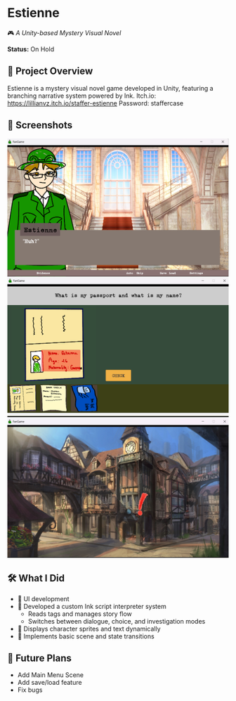 # Estienne

🎮 *A Unity-based Mystery Visual Novel*

**Status:** On Hold

## 🧩 Project Overview

Estienne is a mystery visual novel game developed in Unity, featuring a branching narrative system powered by Ink.
Itch.io: https://lillianvz.itch.io/staffer-estienne
Password: staffercase

## 📸 Screenshots
![Dialogue Scene1](screenshot/dialogue_scene1.png)
![Clue Scene](screenshot/clue_scene1.png)
![Investigate Scene](screenshot/investigation_scene1.png)

## 🛠️ What I Did

- 🎨 UI development  
- 🧠 Developed a custom Ink script interpreter system  
  - Reads tags and manages story flow  
  - Switches between dialogue, choice, and investigation modes  
- 👤 Displays character sprites and text dynamically  
- 🔄 Implements basic scene and state transitions  

## 🚧 Future Plans

- Add Main Menu Scene
- Add save/load feature
- Fix bugs
